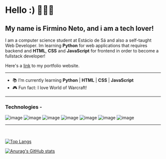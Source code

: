 # Hello :) 👋👋👋
## My name is Firmino Neto, and i am a tech lover!

I am a computer science student at Estácio de Sá and also a self-taught Web Developer. Im learning __Python__ for web applications that requires backend and __HTML__, __CSS__ and __JavaScript__ for frontend in order to become a fullstack developer!

Here's a [link](https://firminoneto.netlify.app/) to my portfolio website.

<hr/>

- 📚 I’m currently learning **Python** | **HTML** | **CSS** | **JavaScript**
- 🎮 Fun fact: I love World of Warcraft!

<hr/>

### Technologies - 
![image](https://img.shields.io/badge/Python-yellowgreen?style=for-the-badge&logo=python&logoColor=blue)
![image](https://img.shields.io/badge/HTML5-E34F26?style=for-the-badge&logo=html5&logoColor=white)
![image](https://img.shields.io/badge/CSS3-1572B6?style=for-the-badge&logo=css3&logoColor=white)
![image](https://img.shields.io/badge/JavaScript-323330?style=for-the-badge&logo=javascript&logoColor=F7DF1E)
![image](https://img.shields.io/badge/Git-black?style=for-the-badge&logo=Git&logoColor=white)
![image](https://img.shields.io/badge/Github-black?style=for-the-badge&logo=Github&logoColor=white)
![image](https://img.shields.io/badge/PyCharm-brightgreen?style=for-the-badge&logo=PyCharm&logoColor=white)
<hr/>
<br/>

[![Top Langs](https://github-readme-stats.vercel.app/api/top-langs/?username=firminoneto11&show_icons=true&theme=radical)](https://github.com/anuraghazra/github-readme-stats)

[![Anurag's GitHub stats](https://github-readme-stats.vercel.app/api?username=firminoneto11&show_icons=true&theme=radical)](https://github.com/anuraghazra/github-readme-stats)



<!--
**firminoneto11/firminoneto11** is a ✨ _special_ ✨ repository because its `README.md` (this file) appears on your GitHub profile.

Here are some ideas to get you started:

- 🔭 I’m currently working on ...
- 🌱 I’m currently learning ...
- 👯 I’m looking to collaborate on ...
- 🤔 I’m looking for help with ...
- 💬 Ask me about ...
- 📫 How to reach me: ...
- 😄 Pronouns: ...
- ⚡ Fun fact: ...
-->
